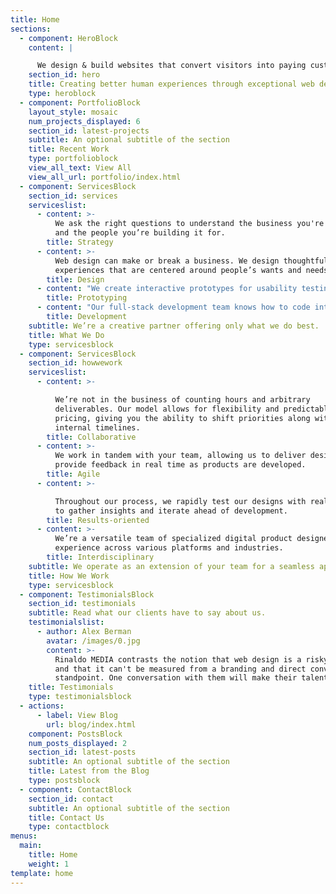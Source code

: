 ```yaml
---
title: Home
sections:
  - component: HeroBlock
    content: |

      We design & build websites that convert visitors into paying customers
    section_id: hero
    title: Creating better human experiences through exceptional web design
    type: heroblock
  - component: PortfolioBlock
    layout_style: mosaic
    num_projects_displayed: 6
    section_id: latest-projects
    subtitle: An optional subtitle of the section
    title: Recent Work
    type: portfolioblock
    view_all_text: View All
    view_all_url: portfolio/index.html
  - component: ServicesBlock
    section_id: services
    serviceslist:
      - content: >-
          We ask the right questions to understand the business you're building
          and the people you’re building it for.
        title: Strategy
      - content: >-
          Web design can make or break a business. We design thoughtful
          experiences that are centered around people’s wants and needs.
        title: Design
      - content: "We create interactive prototypes for usability testing that informs our design process and brings ideas into the hands of real people.\r\n"
        title: Prototyping
      - content: "Our full-stack development team knows how to code intuitive, native applications for mobile, desktop, and the web.\r\n"
        title: Development
    subtitle: We’re a creative partner offering only what we do best.
    title: What We Do
    type: servicesblock
  - component: ServicesBlock
    section_id: howwework
    serviceslist:
      - content: >-

          We’re not in the business of counting hours and arbitrary
          deliverables. Our model allows for flexibility and predictable
          pricing, giving you the ability to shift priorities along with
          internal timelines.
        title: Collaborative
      - content: >-
          We work in tandem with your team, allowing us to deliver designs and
          provide feedback in real time as products are developed.
        title: Agile
      - content: >-

          Throughout our process, we rapidly test our designs with real people
          to gather insights and iterate ahead of development.
        title: Results-oriented
      - content: >-
          We’re a versatile team of specialized digital product designers with
          experience across various platforms and industries.
        title: Interdisciplinary
    subtitle: We operate as an extension of your team for a seamless approach.
    title: How We Work
    type: servicesblock
  - component: TestimonialsBlock
    section_id: testimonials
    subtitle: Read what our clients have to say about us.
    testimonialslist:
      - author: Alex Berman
        avatar: /images/0.jpg
        content: >-
          Rinaldo MEDIA contrasts the notion that web design is a risky venture
          and that it can't be measured from a branding and direct conversion
          standpoint. One conversation with them will make their talents clear.
    title: Testimonials
    type: testimonialsblock
  - actions:
      - label: View Blog
        url: blog/index.html
    component: PostsBlock
    num_posts_displayed: 2
    section_id: latest-posts
    subtitle: An optional subtitle of the section
    title: Latest from the Blog
    type: postsblock
  - component: ContactBlock
    section_id: contact
    subtitle: An optional subtitle of the section
    title: Contact Us
    type: contactblock
menus:
  main:
    title: Home
    weight: 1
template: home
---
```


